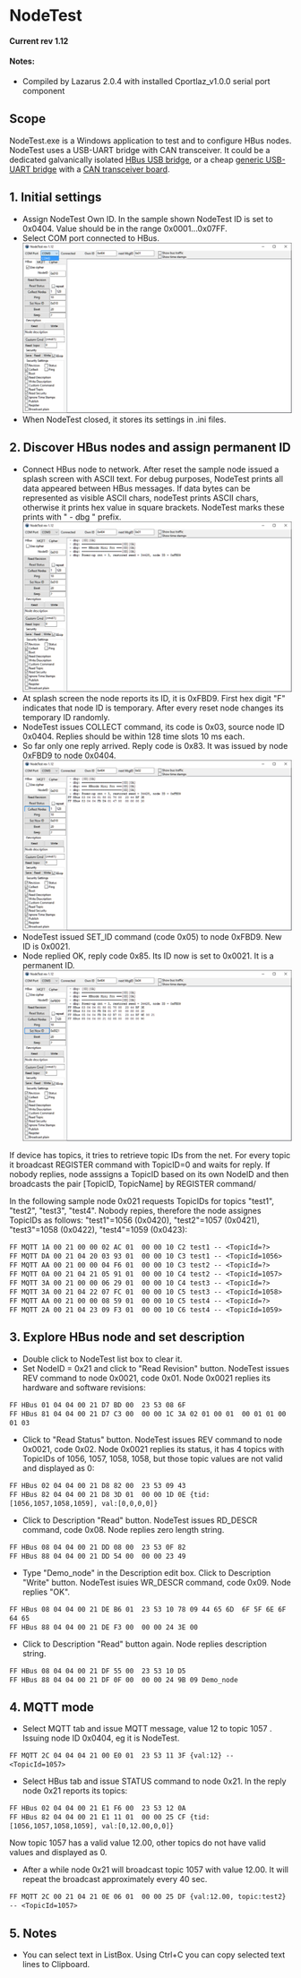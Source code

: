 # NodeTest
#### Current rev 1.12

#### Notes:
  * Compiled by Lazarus 2.0.4 with installed Cportlaz_v1.0.0 serial port component

## Scope

NodeTest.exe is a Windows application to test and to configure HBus nodes. NodeTest uses a USB-UART bridge with CAN transceiver. It could be a dedicated galvanically isolated [HBus USB bridge](https://github.com/akouz/HBus/tree/master/Devices/02_USB_Bridge), or a cheap [generic USB-UART bridge](https://www.ebay.com.au/sch/i.html?_from=R40&_trksid=m570.l1313&_nkw=usb+to+uart+bridge+board&_sacat=0&LH_TitleDesc=0&ul_noapp=true&_odkw=usb+to+uart+bridge) with a [CAN transceiver board](https://www.amazon.com/SN65HVD230-CAN-Board-Communication-Development/dp/B00KM6XMXO). 

## 1. Initial settings
  * Assign NodeTest Own ID. In the sample shown NodeTest ID is set to 0x0404. Value should be in the range 0x0001...0x07FF. 
  * Select COM port connected to HBus. 
![Pic1_1](https://github.com/akouz/HBus/blob/master/NodeTest/Doc/pic1_1.png)
  * When NodeTest closed, it stores its settings in .ini files. 

## 2. Discover HBus nodes and assign permanent ID
  * Connect HBus node to network. After reset the sample node issued a splash screen with ASCII text. For debug purposes, NodeTest prints all data appeared between HBus messages. If data bytes can be represented as visible ASCII chars, nodeTest prints ASCII chars, otherwise it prints hex value in square brackets. NodeTest marks these prints with " - dbg " prefix.
![Pic2_1](https://github.com/akouz/HBus/blob/master/NodeTest/Doc/pic2_1.png)
  * At splash screen the node reports its ID, it is 0xFBD9. First hex digit "F" indicates that node ID is temporary. After every reset node changes its temporary ID randomly.
  * NodeTest issues COLLECT command, its code is 0x03, source node ID 0x0404. Replies should be within 128 time slots 10 ms each.
  * So far only one reply arrived. Reply code is 0x83. It was issued by node 0xFBD9 to node 0x0404.  
![Pic2_2](https://github.com/akouz/HBus/blob/master/NodeTest/Doc/pic2_2.png)
  * NodeTest issued SET_ID command (code 0x05) to node 0xFBD9. New ID is 0x0021.
  * Node replied OK, reply code 0x85. Its ID now is set to 0x0021. It is a permanent ID.
![Pic2_3](https://github.com/akouz/HBus/blob/master/NodeTest/Doc/pic2_3.png)

If device has topics, it tries to retrieve topic IDs from the net. For every topic it broadcast REGISTER command with TopicID=0 and waits for reply. If nobody replies, node asssigns a TopicID based on its own NodeID and then broadcasts the pair [TopicID, TopicName] by REGISTER command/

In the following sample node 0x021 requests TopicIDs for topics "test1", "test2", "test3", "test4". Nobody repies, therefore the node assignes TopicIDs as follows: "test1"=1056 (0x0420), "test2"=1057 (0x0421), "test3"=1058 (0x0422), "test4"=1059 (0x0423):
```
FF MQTT 1A 00 21 00 00 02 AC 01  00 00 10 C2 test1 -- <TopicId=?>
FF MQTT DA 00 21 04 20 03 93 01  00 00 10 C3 test1 -- <TopicId=1056>
FF MQTT AA 00 21 00 00 04 F6 01  00 00 10 C3 test2 -- <TopicId=?>
FF MQTT 0A 00 21 04 21 05 91 01  00 00 10 C4 test2 -- <TopicId=1057>
FF MQTT 3A 00 21 00 00 06 29 01  00 00 10 C4 test3 -- <TopicId=?>
FF MQTT 3A 00 21 04 22 07 FC 01  00 00 10 C5 test3 -- <TopicId=1058>
FF MQTT AA 00 21 00 00 08 59 01  00 00 10 C5 test4 -- <TopicId=?>
FF MQTT 2A 00 21 04 23 09 F3 01  00 00 10 C6 test4 -- <TopicId=1059>
```
## 3. Explore HBus node and set description
  * Double click to NodeTest list box to clear it.
  * Set NodeID = 0x21 and click to "Read Revision" button. NodeTest issues REV command to node 0x0021, code 0x01. Node 0x0021 replies its hardware and software revisions:
```
FF HBus 01 04 04 00 21 D7 BD 00  23 53 08 6F 
FF HBus 81 04 04 00 21 D7 C3 00  00 00 1C 3A 02 01 00 01  00 01 01 00 01 03 
```
  * Click to "Read Status" button.  NodeTest issues REV command to node 0x0021, code 0x02. Node 0x0021 replies its status, it has 4 topics with TopicIDs of 1056, 1057, 1058, 1058, but those topic values are not valid and displayed as 0:
```
FF HBus 02 04 04 00 21 D8 82 00  23 53 09 43 
FF HBus 82 04 04 00 21 D8 3D 01  00 00 1D 0E {tid:[1056,1057,1058,1059], val:[0,0,0,0]}
```

  * Click to Description "Read" button.  NodeTest issues RD_DESCR command, code 0x08. Node replies zero length string.
```  
FF HBus 08 04 04 00 21 DD 08 00  23 53 0F 82 
FF HBus 88 04 04 00 21 DD 54 00  00 00 23 49 
```
  * Type "Demo_node" in the Description edit box. Click to Description "Write" button.  NodeTest isuies WR_DESCR command, code 0x09. Node replies "OK".
```
FF HBus 08 04 04 00 21 DE B6 01  23 53 10 78 09 44 65 6D  6F 5F 6E 6F 64 65 
FF HBus 88 04 04 00 21 DE F3 00  00 00 24 3E 00 
```
  * Click to Description "Read" button again.  Node replies description string.
```
FF HBus 08 04 04 00 21 DF 55 00  23 53 10 D5 
FF HBus 88 04 04 00 21 DF 0F 00  00 00 24 9B 09 Demo_node
```

## 4. MQTT mode
  * Select MQTT tab and issue MQTT message, value 12 to topic 1057 . Issuing node ID 0x0404, eg it is NodeTest.
```  
FF MQTT 2C 04 04 04 21 00 E0 01  23 53 11 3F {val:12} -- <TopicId=1057>
```
  * Select HBus tab and issue STATUS command to node 0x21.  In the reply node 0x21 reports its topics:
```
FF HBus 02 04 04 00 21 E1 F6 00  23 53 12 0A 
FF HBus 82 04 04 00 21 E1 11 01  00 00 25 CF {tid:[1056,1057,1058,1059], val:[0,12.00,0,0]}
```  
Now topic 1057 has a valid value 12.00, other topics do not have valid values and displayed as 0.
  * After a while node 0x21 will broadcast topic 1057 with value 12.00. It will repeat the broadcast approximately every 40 sec.
```    
FF MQTT 2C 00 21 04 21 0E 06 01  00 00 25 DF {val:12.00, topic:test2} -- <TopicId=1057>
```    

## 5. Notes
  * You can select text in ListBox. Using Ctrl+C you can copy selected text lines to Clipboard.

  
